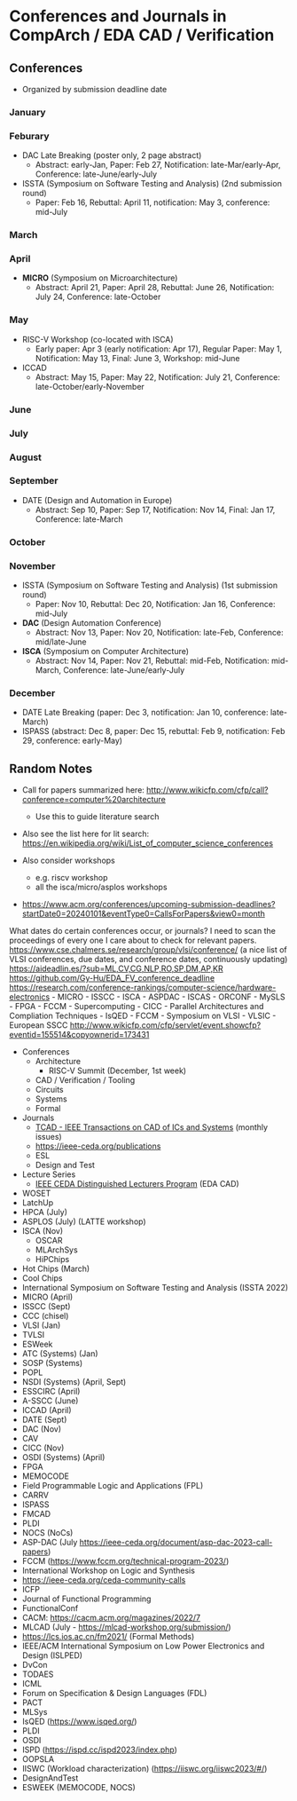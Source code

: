 # Conferences and Journals in CompArch / EDA CAD / Verification

## Conferences

- Organized by submission deadline date

### January

### Feburary

- DAC Late Breaking (poster only, 2 page abstract)
    - Abstract: early-Jan, Paper: Feb 27, Notification: late-Mar/early-Apr, Conference: late-June/early-July
- ISSTA (Symposium on Software Testing and Analysis) (2nd submission round)
    - Paper: Feb 16, Rebuttal: April 11, notification: May 3, conference: mid-July

### March

### April

- **MICRO** (Symposium on Microarchitecture)
    - Abstract: April 21, Paper: April 28, Rebuttal: June 26, Notification: July 24, Conference: late-October

### May

- RISC-V Workshop (co-located with ISCA)
    - Early paper: Apr 3 (early notification: Apr 17), Regular Paper: May 1, Notification: May 13, Final: June 3, Workshop: mid-June
- ICCAD
    - Abstract: May 15, Paper: May 22, Notification: July 21, Conference: late-October/early-November

### June

### July

### August

### September

- DATE (Design and Automation in Europe)
    - Abstract: Sep 10, Paper: Sep 17, Notification: Nov 14, Final: Jan 17, Conference: late-March

### October

### November

- ISSTA (Symposium on Software Testing and Analysis) (1st submission round)
    - Paper: Nov 10, Rebuttal: Dec 20, Notification: Jan 16, Conference: mid-July
- **DAC** (Design Automation Conference)
    - Abstract: Nov 13, Paper: Nov 20, Notification: late-Feb, Conference: mid/late-June
- **ISCA** (Symposium on Computer Architecture)
    - Abstract: Nov 14, Paper: Nov 21, Rebuttal: mid-Feb, Notification: mid-March, Conference: late-June/early-July

### December

- DATE Late Breaking (paper: Dec 3, notification: Jan 10, conference: late-March)
- ISPASS (abstract: Dec 8, paper: Dec 15, rebuttal: Feb 9, notification: Feb 29, conference: early-May)

## Random Notes

- Call for papers summarized here: http://www.wikicfp.com/cfp/call?conference=computer%20architecture
    - Use this to guide literature search
- Also see the list here for lit search: https://en.wikipedia.org/wiki/List_of_computer_science_conferences


- Also consider workshops
    - e.g. riscv workshop
    - all the isca/micro/asplos workshops

- https://www.acm.org/conferences/upcoming-submission-deadlines?startDate0=20240101&eventType0=CallsForPapers&view0=month

What dates do certain conferences occur, or journals?
I need to scan the proceedings of every one I care about to check for relevant papers.
https://www.cse.chalmers.se/research/group/vlsi/conference/ (a nice list of VLSI conferences, due dates, and conference dates, continuously updating)
https://aideadlin.es/?sub=ML,CV,CG,NLP,RO,SP,DM,AP,KR
https://github.com/Gy-Hu/EDA_FV_conference_deadline
https://research.com/conference-rankings/computer-science/hardware-electronics
    - MICRO
    - ISSCC
    - ISCA
    - ASPDAC
    - ISCAS
    - ORCONF
    - MySLS
    - FPGA
    - FCCM
    - Supercomputing
    - CICC
    - Parallel Architectures and Compliation Techniques
    - IsQED
    - FCCM
    - Symposium on VLSI
    - VLSIC
    - European SSCC
http://www.wikicfp.com/cfp/servlet/event.showcfp?eventid=155514&copyownerid=173431
- Conferences
    - Architecture
        - RISC-V Summit (December, 1st week)
    - CAD / Verification / Tooling
    - Circuits
    - Systems
    - Formal
- Journals
    - [TCAD - IEEE Transactions on CAD of ICs and Systems](https://ieeexplore.ieee.org/xpl/mostRecentIssue.jsp?punumber=43) (monthly issues)
    - https://ieee-ceda.org/publications
    - ESL
    - Design and Test
- Lecture Series
    - [IEEE CEDA Distinguished Lecturers Program](https://ieee-ceda.org/distinguished-lecturers-program) (EDA CAD)
- WOSET
- LatchUp
- HPCA (July)
- ASPLOS (July) (LATTE workshop)
- ISCA (Nov)
    - OSCAR
    - MLArchSys
    - HiPChips
- Hot Chips (March)
- Cool Chips
- International Symposium on Software Testing and Analysis (ISSTA 2022)
- MICRO (April)
- ISSCC (Sept)
- CCC (chisel)
- VLSI (Jan)
- TVLSI
- ESWeek
- ATC (Systems) (Jan)
- SOSP (Systems)
- POPL
- NSDI (Systems) (April, Sept)
- ESSCIRC (April)
- A-SSCC (June)
- ICCAD (April)
- DATE (Sept)
- DAC (Nov)
- CAV
- CICC (Nov)
- OSDI (Systems) (April)
- FPGA
- MEMOCODE
- Field Programmable Logic and Applications (FPL)
- CARRV
- ISPASS
- FMCAD
- PLDI
- NOCS (NoCs)
- ASP-DAC (July https://ieee-ceda.org/document/asp-dac-2023-call-papers)
- FCCM (https://www.fccm.org/technical-program-2023/)
- International Workshop on Logic and Synthesis
- https://ieee-ceda.org/ceda-community-calls
- ICFP
- Journal of Functional Programming
- FunctionalConf
- CACM: https://cacm.acm.org/magazines/2022/7
- MLCAD (July - https://mlcad-workshop.org/submission/)
- https://lcs.ios.ac.cn/fm2021/ (Formal Methods)
- IEEE/ACM International Symposium on Low Power Electronics and Design (ISLPED)
- DvCon
- TODAES
- ICML
- Forum on Specification & Design Languages (FDL)
- PACT
- MLSys
- IsQED (https://www.isqed.org/)
- PLDI
- OSDI
- ISPD (https://ispd.cc/ispd2023/index.php)
- OOPSLA
- IISWC (Workload characterization) (https://iiswc.org/iiswc2023/#/)
- DesignAndTest
- ESWEEK (MEMOCODE, NOCS)
